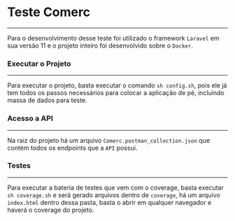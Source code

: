 # Teste Comerc
---

Para o desenvolvimento desse teste foi utilizado o framework `Laravel` em sua versão 11 e o projeto inteiro foi desenvolvido sobre o `Docker`.

### Executar o Projeto
---

Para executar o projeto, basta executar o comando `sh config.sh`, pois ele já tem todos os passos necessários para colocar a aplicação de pé, incluindo massa de dados para teste.

### Acesso a API
---

Na raiz do projeto há um arquivo `Comerc.postman_collection.json` que contém todos os endpoints que a `API` possui.

### Testes
---

Para executar a bateria de testes que vem com o coverage, basta executar `sh coverage.sh` e será gerado arquivos dentro de `coverage`, há um arquivo `index.html` dentro dessa pasta, basta o abrir em qualquer navegador e haverá o coverage do projeto.
